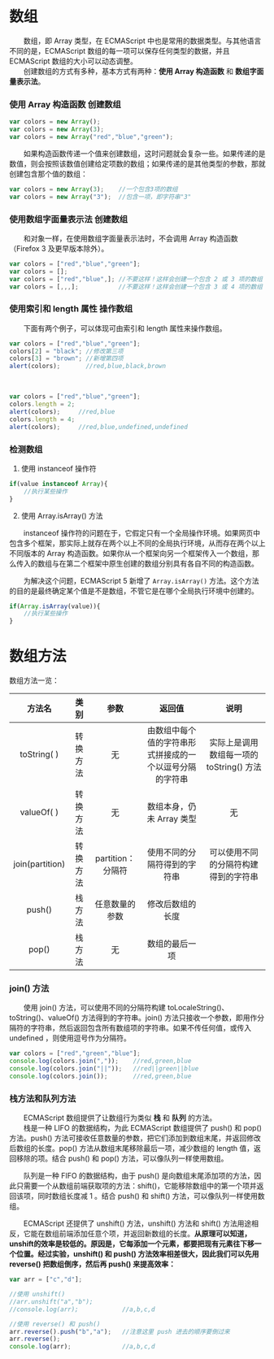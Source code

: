 # 数组
　　数组，即 Array 类型，在 ECMAScript 中也是常用的数据类型。与其他语言不同的是，ECMAScript 数组的每一项可以保存任何类型的数据，并且ECMAScript 数组的大小可以动态调整。
  <br>
　　创建数组的方式有多种，基本方式有两种：**使用 Array 构造函数** 和 **数组字面量表示法**。
  <br>
### 使用 Array 构造函数 创建数组
```javascript
var colors = new Array();
var colors = new Array(3);
var colors = new Array("red","blue","green");
```
　　如果构造函数传递一个值来创建数组，这时问题就会复杂一些。如果传递的是数值，则会按照该数值创建给定项数的数组；如果传递的是其他类型的参数，那就创建包含那个值的数组：
```javascript
var colors = new Array(3);    //一个包含3项的数组
var colors = new Array("3");  //包含一项，即字符串"3"
```

### 使用数组字面量表示法 创建数组
　　和对象一样，在使用数组字面量表示法时，不会调用 Array 构造函数（Firefox 3 及更早版本除外）。
```javascript
var colors = ["red","blue","green"];
var colors = [];
var colors = ["red","blue",]; //不要这样！这样会创建一个包含 2 或 3 项的数组
var colors = [,,,];           //不要这样！这样会创建一个包含 3 或 4 项的数组
```

### 使用索引和 length 属性 操作数组
　　下面有两个例子，可以体现可由索引和 length 属性来操作数组。
```javascript
var colors = ["red","blue","green"];
colors[2] = "black"; //修改第三项
colors[3] = "brown"; //新增第四项
alert(colors);       //red,blue,black,brown
```
<br>

```javascript
var colors = ["red","blue","green"];
colors.length = 2;
alert(colors);     //red,blue
colors.length = 4;
alert(colors);     //red,blue,undefined,undefined
```

### 检测数组
1. 使用 instanceof 操作符
```javascript
if(value instanceof Array){
    //执行某些操作
}
```
2. 使用 Array.isArray() 方法

　　instanceof 操作符的问题在于，它假定只有一个全局操作环境。如果网页中包含多个框架，那实际上就存在两个以上不同的全局执行环境，从而存在两个以上不同版本的 Array 构造函数。如果你从一个框架向另一个框架传入一个数组，那么传入的数组与在第二个框架中原生创建的数组分别具有各自不同的构造函数。
  
　　为解决这个问题，ECMAScript 5 新增了 `Array.isArray()` 方法。这个方法的目的是最终确定某个值是不是数组，不管它是在哪个全局执行环境中创建的。
```javascript
if(Array.isArray(value)){
    //执行某些操作
}
```

# 数组方法


数组方法一览：

| 方法名 | 类别 | 参数 | 返回值 | 说明 | 
|:------:|:------:|:------:|:------:|:------:|
|toString( )|转换方法|无|由数组中每个值的字符串形式拼接成的一个以逗号分隔的字符串|实际上是调用数组每一项的 toString() 方法|
|valueOf( )|转换方法|无|数组本身，仍未 Array 类型|无|
|join(partition)|转换方法|partition：分隔符|使用不同的分隔符得到的字符串|可以使用不同的分隔符构建得到的字符串|
|push()|栈方法|任意数量的参数|修改后数组的长度||
|pop()|栈方法|无|数组的最后一项||

### join() 方法
　　使用 join() 方法，可以使用不同的分隔符构建 toLocaleString()、toString()、valueOf() 方法得到的字符串。join() 方法只接收一个参数，即用作分隔符的字符串，然后返回包含所有数组项的字符串。如果不传任何值，或传入 undefined ，则使用逗号作为分隔符。
```javascript
var colors = ["red","green","blue"];
console.log(colors.join(","));    //red,green,blue
console.log(colors.join("||"));   //red||green||blue
console.log(colors.join());       //red,green,blue
```

### 栈方法和队列方法
　　ECMAScript 数组提供了让数组行为类似 **栈** 和 **队列** 的方法。<br>
　　栈是一种 LIFO 的数据结构，为此 ECMAScript 数组提供了 push() 和 pop() 方法。push() 方法可接收任意数量的参数，把它们添加到数组末尾，并返回修改后数组的长度。pop() 方法从数组末尾移除最后一项，减少数组的 length 值，返回移除的项。结合 push() 和 pop() 方法，可以像队列一样使用数组。
  
　　队列是一种 FIFO 的数据结构，由于 push() 是向数组末尾添加项的方法，因此只需要一个从数组前端获取项的方法：shift()，它能移除数组中的第一个项并返回该项，同时数组长度减 1 。结合 push() 和 shift() 方法，可以像队列一样使用数组。
  
　　ECMAScript 还提供了 unshift() 方法，unshift() 方法和 shift() 方法用途相反，它能在数组前端添加任意个项，并返回新数组的长度。**从原理可以知道，unshift的效率是较低的。原因是，它每添加一个元素，都要把现有元素往下移一个位置。经过实验，unshift() 和 push() 方法效率相差很大，因此我们可以先用 reverse() 把数组倒序，然后再 push() 来提高效率：**
```javascript
var arr = ["c","d"];

//使用 unshift()
//arr.unshift("a","b");
//console.log(arr);            //a,b,c,d

//使用 reverse() 和 push()
arr.reverse().push("b","a");   //注意这里 push 进去的顺序要倒过来
arr.reverse();   
console.log(arr);              //a,b,c,d
```
